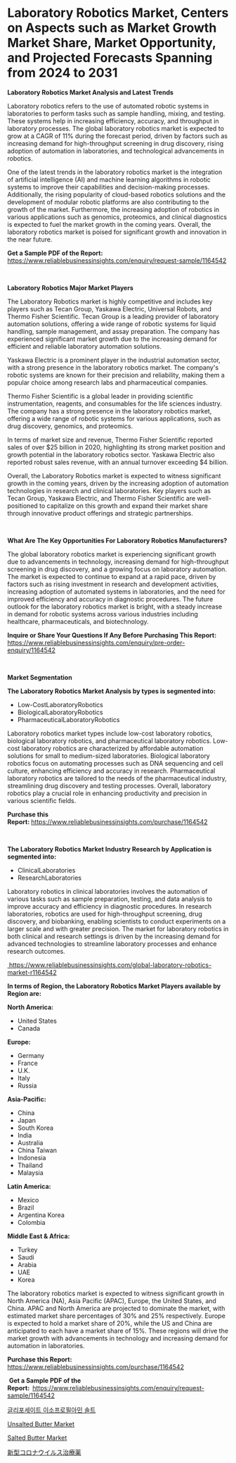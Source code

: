 <p><h1>Laboratory Robotics Market, Centers on Aspects such as Market Growth Market Share, Market Opportunity, and Projected Forecasts Spanning from 2024 to 2031</h1></p><p><strong>Laboratory Robotics Market Analysis and Latest Trends</strong></p>
<p><p>Laboratory robotics refers to the use of automated robotic systems in laboratories to perform tasks such as sample handling, mixing, and testing. These systems help in increasing efficiency, accuracy, and throughput in laboratory processes. The global laboratory robotics market is expected to grow at a CAGR of 11% during the forecast period, driven by factors such as increasing demand for high-throughput screening in drug discovery, rising adoption of automation in laboratories, and technological advancements in robotics.</p><p>One of the latest trends in the laboratory robotics market is the integration of artificial intelligence (AI) and machine learning algorithms in robotic systems to improve their capabilities and decision-making processes. Additionally, the rising popularity of cloud-based robotics solutions and the development of modular robotic platforms are also contributing to the growth of the market. Furthermore, the increasing adoption of robotics in various applications such as genomics, proteomics, and clinical diagnostics is expected to fuel the market growth in the coming years. Overall, the laboratory robotics market is poised for significant growth and innovation in the near future.</p></p>
<p><strong>Get a Sample PDF of the Report:&nbsp;</strong> <a href="https://www.reliablebusinessinsights.com/enquiry/request-sample/1164542">https://www.reliablebusinessinsights.com/enquiry/request-sample/1164542</a></p>
<p>&nbsp;</p>
<p><strong>Laboratory Robotics Major Market Players</strong></p>
<p><p>The Laboratory Robotics market is highly competitive and includes key players such as Tecan Group, Yaskawa Electric, Universal Robots, and Thermo Fisher Scientific. Tecan Group is a leading provider of laboratory automation solutions, offering a wide range of robotic systems for liquid handling, sample management, and assay preparation. The company has experienced significant market growth due to the increasing demand for efficient and reliable laboratory automation solutions.</p><p>Yaskawa Electric is a prominent player in the industrial automation sector, with a strong presence in the laboratory robotics market. The company's robotic systems are known for their precision and reliability, making them a popular choice among research labs and pharmaceutical companies.</p><p>Thermo Fisher Scientific is a global leader in providing scientific instrumentation, reagents, and consumables for the life sciences industry. The company has a strong presence in the laboratory robotics market, offering a wide range of robotic systems for various applications, such as drug discovery, genomics, and proteomics.</p><p>In terms of market size and revenue, Thermo Fisher Scientific reported sales of over $25 billion in 2020, highlighting its strong market position and growth potential in the laboratory robotics sector. Yaskawa Electric also reported robust sales revenue, with an annual turnover exceeding $4 billion.</p><p>Overall, the Laboratory Robotics market is expected to witness significant growth in the coming years, driven by the increasing adoption of automation technologies in research and clinical laboratories. Key players such as Tecan Group, Yaskawa Electric, and Thermo Fisher Scientific are well-positioned to capitalize on this growth and expand their market share through innovative product offerings and strategic partnerships.</p></p>
<p>&nbsp;</p>
<p><strong>What Are The Key Opportunities For Laboratory Robotics Manufacturers?</strong></p>
<p><p>The global laboratory robotics market is experiencing significant growth due to advancements in technology, increasing demand for high-throughput screening in drug discovery, and a growing focus on laboratory automation. The market is expected to continue to expand at a rapid pace, driven by factors such as rising investment in research and development activities, increasing adoption of automated systems in laboratories, and the need for improved efficiency and accuracy in diagnostic procedures. The future outlook for the laboratory robotics market is bright, with a steady increase in demand for robotic systems across various industries including healthcare, pharmaceuticals, and biotechnology.</p></p>
<p><strong>Inquire or Share Your Questions If Any Before Purchasing This Report:</strong> <a href="https://www.reliablebusinessinsights.com/enquiry/pre-order-enquiry/1164542">https://www.reliablebusinessinsights.com/enquiry/pre-order-enquiry/1164542</a></p>
<p>&nbsp;</p>
<p><strong>Market Segmentation</strong></p>
<p><strong>The Laboratory Robotics Market Analysis by types is segmented into:</strong></p>
<p><ul><li>Low-CostLaboratoryRobotics</li><li>BiologicalLaboratoryRobotics</li><li>PharmaceuticalLaboratoryRobotics</li></ul></p>
<p><p>Laboratory robotics market types include low-cost laboratory robotics, biological laboratory robotics, and pharmaceutical laboratory robotics. Low-cost laboratory robotics are characterized by affordable automation solutions for small to medium-sized laboratories. Biological laboratory robotics focus on automating processes such as DNA sequencing and cell culture, enhancing efficiency and accuracy in research. Pharmaceutical laboratory robotics are tailored to the needs of the pharmaceutical industry, streamlining drug discovery and testing processes. Overall, laboratory robotics play a crucial role in enhancing productivity and precision in various scientific fields.</p></p>
<p><strong>Purchase this Report:&nbsp;</strong><a href="https://www.reliablebusinessinsights.com/purchase/1164542">https://www.reliablebusinessinsights.com/purchase/1164542</a></p>
<p>&nbsp;</p>
<p><strong>The Laboratory Robotics Market Industry Research by Application is segmented into:</strong></p>
<p><ul><li>ClinicalLaboratories</li><li>ResearchLaboratories</li></ul></p>
<p><p>Laboratory robotics in clinical laboratories involves the automation of various tasks such as sample preparation, testing, and data analysis to improve accuracy and efficiency in diagnostic procedures. In research laboratories, robotics are used for high-throughput screening, drug discovery, and biobanking, enabling scientists to conduct experiments on a larger scale and with greater precision. The market for laboratory robotics in both clinical and research settings is driven by the increasing demand for advanced technologies to streamline laboratory processes and enhance research outcomes.</p></p>
<p><a href="https://www.reliablebusinessinsights.com/global-laboratory-robotics-market-r1164542">&nbsp;https://www.reliablebusinessinsights.com/global-laboratory-robotics-market-r1164542</a></p>
<p><strong>In terms of Region, the Laboratory Robotics Market Players available by Region are:</strong></p>
<p>
    <p> <strong> North America: </strong>
        <ul>
            <li>United States</li>
            <li>Canada</li>
        </ul>
        </p> 
    <p> <strong> Europe: </strong>
        <ul>
            <li>Germany</li>
            <li>France</li>
            <li>U.K.</li>
            <li>Italy</li>
            <li>Russia</li>
        </ul>
        </p> 
    <p> <strong> Asia-Pacific: </strong>
        <ul>
            <li>China</li>
            <li>Japan</li>
            <li>South Korea</li>
            <li>India</li>
            <li>Australia</li>
            <li>China Taiwan</li>
            <li>Indonesia</li>
            <li>Thailand</li>
            <li>Malaysia</li>
        </ul>
        </p> 
    <p> <strong> Latin America: </strong>
        <ul>
            <li>Mexico</li>
            <li>Brazil</li>
            <li>Argentina Korea</li>
            <li>Colombia</li>
        </ul>
        </p> 
    <p> <strong> Middle East & Africa: </strong>
        <ul>
            <li>Turkey</li>
            <li>Saudi</li>
            <li>Arabia</li>
            <li>UAE</li>
            <li>Korea</li>
        </ul>
    </p>
    </p>
<p><p>The laboratory robotics market is expected to witness significant growth in North America (NA), Asia Pacific (APAC), Europe, the United States, and China. APAC and North America are projected to dominate the market, with estimated market share percentages of 30% and 25% respectively. Europe is expected to hold a market share of 20%, while the US and China are anticipated to each have a market share of 15%. These regions will drive the market growth with advancements in technology and increasing demand for automation in laboratories.</p></p>
<p><strong>Purchase this Report: </strong><a href="https://www.reliablebusinessinsights.com/purchase/1164542">https://www.reliablebusinessinsights.com/purchase/1164542</a></p>
<p>&nbsp;<strong>Get a Sample PDF of the Report:&nbsp;&nbsp;</strong><a href="https://www.reliablebusinessinsights.com/enquiry/request-sample/1164542">https://www.reliablebusinessinsights.com/enquiry/request-sample/1164542</a></p>
<p><strong></strong></p>
<p><p><a href="https://github.com/konokaryan/Market-Research-Report-List-1/blob/main/8457047163652.md">글리포세이트 이소프로필아민 솔트</a></p><p><a href="https://github.com/beatblasta/Market-Research-Report-List-4/blob/main/unsalted-butter-market.md">Unsalted Butter Market</a></p><p><a href="https://github.com/angelajermaine/Market-Research-Report-List-4/blob/main/salted-butter-market.md">Salted Butter Market</a></p><p><a href="https://github.com/Fatimaklein1/Market-Research-Report-List-1/blob/main/4034663153211.md">新型コロナウイルス治療薬</a></p></p>
